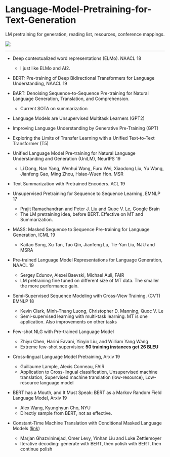 
# Language-Model-Pretraining-for-Text-Generation

LM pretraining for generation, reading list, resources, conference mappings. 

![](cover.jpeg)

----

* Deep contextualized word representations (ELMo). NAACL 18 
  * I just like ELMo and AI2. 

* BERT: Pre-training of Deep Bidirectional Transformers for Language Understanding, NAACL 19 

* BART: Denoising Sequence-to-Sequence Pre-training for Natural Language Generation, Translation, and Comprehension. 
  * Current SOTA on summarization 

* Language Models are Unsupervised Multitask Learners (GPT2)

* Improving Language Understanding by Generative Pre-Training (GPT)

* Exploring the Limits of Transfer Learning with a Unified Text-to-Text Transformer (T5)

* Unified Language Model Pre-training for Natural Language Understanding and Generation (UniLM), NeurIPS 19
  * Li Dong, Nan Yang, Wenhui Wang, Furu Wei, Xiaodong Liu, Yu Wang, Jianfeng Gao, Ming Zhou, Hsiao-Wuen Hon. MSR
  
* Text Summarization with Pretrained Encoders. ACL 19
  
* Unsupervised Pretraining for Sequence to Sequence Learning, EMNLP 17 
  * Prajit Ramachandran and Peter J. Liu and Quoc V. Le, Google Brain 
  * The LM pretraining idea, before BERT. Effective on MT and Summarization. 

* MASS: Masked Sequence to Sequence Pre-training for Language Generation, ICML 19 
  * Kaitao Song, Xu Tan, Tao Qin, Jianfeng Lu, Tie-Yan Liu, NJU and MSRA

* Pre-trained Language Model Representations for Language Generation, NAACL 19
  * Sergey Edunov, Alexei Baevski, Michael Auli, FAIR
  * LM pretraining fine tuned on different size of MT data. The smaller the more performance gain. 

* Semi-Supervised Sequence Modeling with Cross-View Training. (CVT) EMNLP 18  
  * Kevin Clark, Minh-Thang Luong, Christopher D. Manning, Quoc V. Le
  * Semi-supervised learning with multi-task learning. MT is one application. Also improvements on other tasks 

* Few-shot NLG with Pre-trained Language Model
  * Zhiyu Chen, Harini Eavani, Yinyin Liu, and William Yang Wang
  * Extreme few-shot supervision: **50 training instances get 26 BLEU**

* Cross-lingual Language Model Pretraining, Arxiv 19 
  * Guillaume Lample, Alexis Conneau, FAIR 
  * Application to Cross-lingual classification, Unsupervised machine translation, Supervised machine translation (low-resource), Low-resource language model 

* BERT has a Mouth, and It Must Speak: BERT as a Markov Random Field Language Model, Arxiv 19 
  * Alex Wang, Kyunghyun Cho, NYU 
  * Directly sample from BERT, not as effective. 

* Constant-Time Machine Translation with Conditional Masked Language Models ([link](https://arxiv.org/pdf/1904.09324.pdf))
  * Marjan Ghazvininejad, Omer Levy, Yinhan Liu and Luke Zettlemoyer
  * Iterative decoding: generate with BERT, then polish with BERT, then continue polish
  


